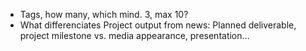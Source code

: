 - Tags, how many, which
  mind. 3, max 10?
- What differenciates Project output from news:
  Planned deliverable, project milestone vs. media appearance, presentation…